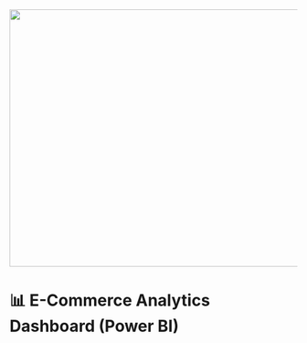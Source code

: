 <img src="https://fenzodigital.com/wp-content/uploads/2019/03/eCOMMERCE-PLATFORMS.png" width="1000" height="450" />


# 📊 E-Commerce Analytics Dashboard (Power BI)


